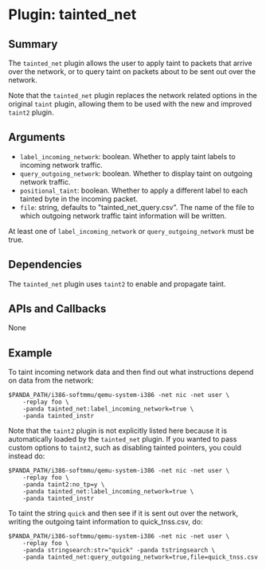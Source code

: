 Plugin: tainted_net
===========

Summary
-------

The `tainted_net` plugin allows the user to apply taint to packets that arrive over the network, or to query taint on packets about to be sent out over the network.

Note that the `tainted_net` plugin replaces the network related options in the original `taint` plugin, allowing them to be used with the new and improved `taint2` plugin.

Arguments
---------

* `label_incoming_network`: boolean. Whether to apply taint labels to incoming network traffic.
* `query_outgoing_network`: boolean. Whether to display taint on outgoing network traffic.
* `positional_taint`: boolean. Whether to apply a different label to each tainted byte in the incoming packet.
* `file`: string, defaults to "tainted_net_query.csv". The name of the file to which outgoing network traffic taint information will be written.

At least one of `label_incoming_network` or `query_outgoing_network` must be true.

Dependencies
------------

The `tainted_net` plugin uses `taint2` to enable and propagate taint.

APIs and Callbacks
------------------

None

Example
-------

To taint incoming network data and then find out what instructions depend on data from the network:

    $PANDA_PATH/i386-softmmu/qemu-system-i386 -net nic -net user \
        -replay foo \
        -panda tainted_net:label_incoming_network=true \
        -panda tainted_instr

Note that the `taint2` plugin is not explicitly listed here because it is automatically loaded by the `tainted_net` plugin. If you wanted to pass custom options to `taint2`, such as disabling tainted pointers, you could instead do:

    $PANDA_PATH/i386-softmmu/qemu-system-i386 -net nic -net user \
        -replay foo \
        -panda taint2:no_tp=y \
        -panda tainted_net:label_incoming_network=true \
        -panda tainted_instr

To taint the string `quick` and then see if it is sent out over the network, writing the outgoing taint information to quick_tnss.csv, do:

    $PANDA_PATH/i386-softmmu/qemu-system-i386 -net nic -net user \
        -replay foo \
        -panda stringsearch:str="quick" -panda tstringsearch \
        -panda tainted_net:query_outgoing_network=true,file=quick_tnss.csv
        